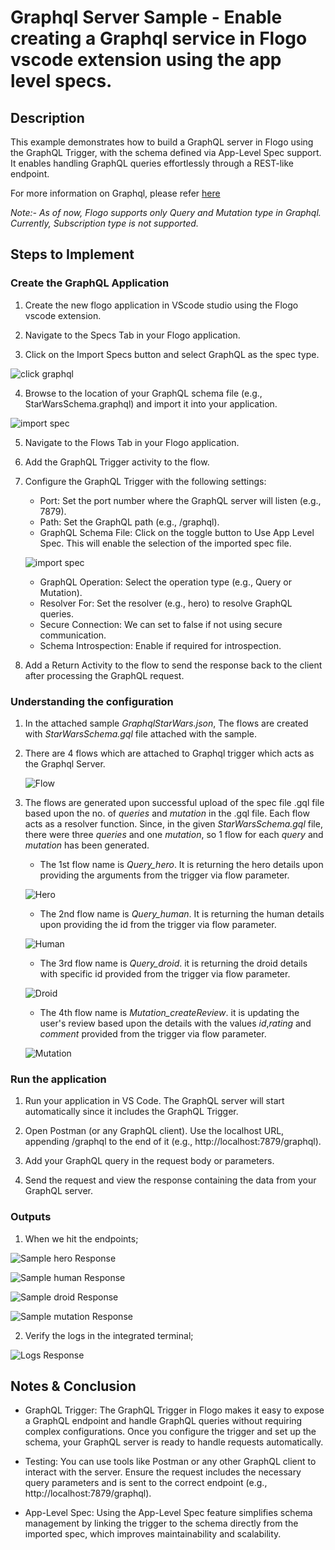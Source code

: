 # Graphql Server Sample - Enable creating a Graphql service in Flogo vscode extension using the app level specs.

## Description

This example demonstrates how to build a GraphQL server in Flogo using the GraphQL Trigger, with the schema defined via App-Level Spec support. It enables handling GraphQL queries effortlessly through a REST-like endpoint.

For more information on Graphql, please refer [here](https://graphql.org/)

*Note:- As of now, Flogo supports only Query and Mutation type in Graphql. Currently, Subscription type is not supported.*

## Steps to Implement

### Create the GraphQL Application

1. Create the new flogo application in VScode studio using the Flogo vscode extension.

2. Navigate to the Specs Tab in your Flogo application.

3. Click on the Import Specs button and select GraphQL as the spec type.

![click graphql](../../import-screenshots/graphql/1.png)

4. Browse to the location of your GraphQL schema file (e.g., StarWarsSchema.graphql) and import it into your application.

![import spec](../../import-screenshots/graphql/2.png)

5. Navigate to the Flows Tab in your Flogo application.

6. Add the GraphQL Trigger activity to the flow.

7. Configure the GraphQL Trigger with the following settings:

	* Port: Set the port number where the GraphQL server will listen (e.g., 7879).
	* Path: Set the GraphQL path (e.g., /graphql).
	* GraphQL Schema File: Click on the toggle button to Use App Level Spec. This will enable the selection of the imported spec file.
	
	![import spec](../../import-screenshots/graphql/3.png)
	
	* GraphQL Operation: Select the operation type (e.g., Query or Mutation).
	* Resolver For: Set the resolver (e.g., hero) to resolve GraphQL queries.
	* Secure Connection: We can set to false if not using secure communication.
	* Schema Introspection: Enable if required for introspection.
	
8. Add a Return Activity to the flow to send the response back to the client after processing the GraphQL request.

### Understanding the configuration

1. In the attached sample *GraphqlStarWars.json*, The flows are created with *StarWarsSchema.gql* file attached with the sample. 

2. There are 4 flows which are attached to Graphql trigger which acts as the Graphql Server.

	![Flow](../../import-screenshots/graphql/flow.png)

3. The flows are generated upon successful upload of the spec file .gql file based upon the no. of *queries* and *mutation* in the .gql file. Each flow acts as a resolver function. Since, in the given *StarWarsSchema.gql* file, there were three *queries* and one *mutation*, so 1 flow for each *query* and *mutation* has been generated.

	* The 1st flow name is *Query_hero*. It is returning the hero details upon providing the arguments from the trigger via flow parameter.

	![Hero](../../import-screenshots/graphql/hero.png)

	* The 2nd flow name is *Query_human*. It is returning the human details upon providing the id  from the trigger via flow parameter.

	![Human](../../import-screenshots/graphql/human.png)

	* The 3rd flow name is *Query_droid*. it is returning the droid details with specific id provided from the trigger via flow parameter.

	![Droid](../../import-screenshots/graphql/droid.png)

	* The 4th flow name is *Mutation_createReview*. it is updating the user's review based upon the details with the values *id*,*rating* and *comment* provided from the trigger via flow parameter.

	![Mutation](../../import-screenshots/graphql/mutation.png)


### Run the application

1. Run your application in VS Code. The GraphQL server will start automatically since it includes the GraphQL Trigger.

2. Open Postman (or any GraphQL client). Use the localhost URL, appending /graphql to the end of it (e.g., http://localhost:7879/graphql). 

3. Add your GraphQL query in the request body or parameters.

4. Send the request and view the response containing the data from your GraphQL server.


### Outputs


1. When we hit the endpoints;

![Sample hero Response](../../import-screenshots/graphql/hero_response.png)

![Sample human Response](../../import-screenshots/graphql/human_response.png)

![Sample droid Response](../../import-screenshots/graphql/droid_response.png)

![Sample mutation Response](../../import-screenshots/graphql/mutation_response.png)

2. Verify the logs in the integrated terminal;

![Logs Response](../../import-screenshots/graphql/logs.png)


## Notes & Conclusion

* GraphQL Trigger: The GraphQL Trigger in Flogo makes it easy to expose a GraphQL endpoint and handle GraphQL queries without requiring complex configurations. Once you configure the trigger and set up the schema, your GraphQL server is ready to handle requests automatically.

* Testing: You can use tools like Postman or any other GraphQL client to interact with the server. Ensure the request includes the necessary query parameters and is sent to the correct endpoint (e.g., http://localhost:7879/graphql).

* App-Level Spec: Using the App-Level Spec feature simplifies schema management by linking the trigger to the schema directly from the imported spec, which improves maintainability and scalability.

